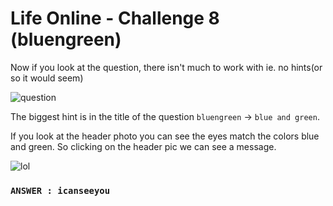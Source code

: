 # Life Online - Challenge 8 (bluengreen)

Now if you look at the question, there isn't much to work with ie. no hints(or so it would seem)

![question](https://user-images.githubusercontent.com/66634743/115958238-a79f5500-a517-11eb-863d-7a3ddc4dd144.png)

The biggest hint is in the title of the question `bluengreen` -> `blue and green`.

If you look at the header photo you can see the eyes match the colors blue and green. So clicking on the header pic we can see a message.

![lol](https://pbs.twimg.com/profile_banners/1226978129970855936/1581369697/1500x500)

### `ANSWER : icanseeyou`
